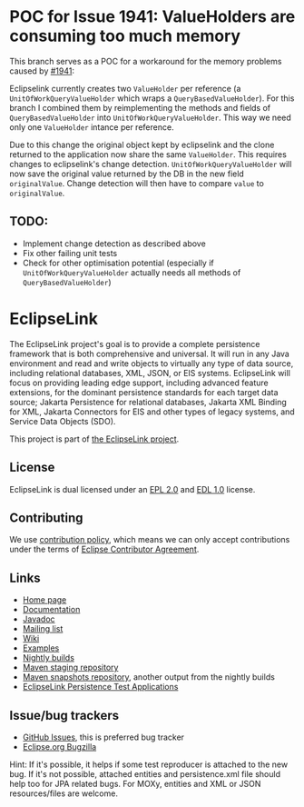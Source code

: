[//]: # " Copyright (c) 2020, 2022 Oracle and/or its affiliates. All rights reserved. "
[//]: # "  "
[//]: # " This program and the accompanying materials are made available under the "
[//]: # " terms of the Eclipse Public License v. 2.0 which is available at "
[//]: # " http://www.eclipse.org/legal/epl-2.0, "
[//]: # " or the Eclipse Distribution License v. 1.0 which is available at "
[//]: # " http://www.eclipse.org/org/documents/edl-v10.php. "
[//]: # "  "
[//]: # " SPDX-License-Identifier: EPL-2.0 OR BSD-3-Clause "


# POC for Issue 1941: ValueHolders are consuming too much memory
This branch serves as a POC for a workaround for the memory problems caused by [#1941](https://github.com/eclipse-ee4j/eclipselink/issues/1941):

Eclipselink currently creates two `ValueHolder` per reference (a `UnitOfWorkQueryValueHolder` which wraps a `QueryBasedValueHolder`).
For this branch I combined them by reimplementing the methods and fields of `QueryBasedValueHolder` into `UnitOfWorkQueryValueHolder`.
This way we need only one `ValueHolder` intance per reference.

Due to this change the original object kept by eclipselink and the clone returned to the application now share the same `ValueHolder`.
This requires changes to eclipselink's change detection. `UnitOfWorkQueryValueHolder` will now save the original value returned by the DB in the new field `originalValue`.
Change detection will then have to compare `value` to `originalValue`.

## TODO:
* Implement change detection as described above
* Fix other failing unit tests
* Check for other optimisation potential (especially if `UnitOfWorkQueryValueHolder` actually needs all methods of `QueryBasedValueHolder`) 




# EclipseLink

The EclipseLink project's goal is to provide a complete persistence framework that is both
comprehensive and universal. It will run in any Java environment and read and write objects
to virtually any type of data source, including relational databases, XML, JSON, or EIS systems.
EclipseLink will focus on providing leading edge support, including advanced feature extensions,
for the dominant persistence standards for each target data source;
Jakarta Persistence for relational databases, Jakarta XML Binding for XML,
Jakarta Connectors for EIS and other types of legacy systems, and Service Data Objects (SDO).


This project is part of [the EclipseLink project](https://projects.eclipse.org/projects/ee4j.eclipselink).


## License

EclipseLink is dual licensed under an [EPL 2.0](LICENSE.md) and [EDL 1.0](LICENSE.md) license.


## Contributing

We use [contribution policy](CONTRIBUTING.md), which means we can only accept contributions under
the terms of [Eclipse Contributor Agreement](https://www.eclipse.org/legal/ECA.php).


## Links

* [Home page](http://eclipse.org/eclipselink)
* [Documentation](https://www.eclipse.org/eclipselink/documentation/) 
* [Javadoc](https://javadoc.io/doc/org.eclipse.persistence/eclipselink/latest/index.html)
* [Mailing list](https://accounts.eclipse.org/mailing-list/eclipselink-users)
* [Wiki](https://wiki.eclipse.org/EclipseLink)  
* [Examples](https://wiki.eclipse.org/EclipseLink/Examples)
* [Nightly builds](https://www.eclipse.org/eclipselink/downloads/nightly.php)
* [Maven staging repository](https://jakarta.oss.sonatype.org/content/groups/staging/org/eclipse/persistence/)
* [Maven snapshots repository](https://jakarta.oss.sonatype.org/content/repositories/snapshots/org/eclipse/persistence/), another output from the nightly builds
* [EclipseLink Persistence Test Applications](https://github.com/eclipse-ee4j/eclipselink/tree/master/jpa/eclipselink.jpa.testapps/README.md)

## Issue/bug trackers

* [GitHub Issues](https://github.com/eclipse-ee4j/eclipselink/issues), this is preferred bug tracker
* [Eclipse.org Bugzilla](https://bugs.eclipse.org/bugs/buglist.cgi?product=EclipseLink)

Hint: If it's possible, it helps if some test reproducer is attached to the new bug.
If it's not possible, attached entities and persistence.xml file should help too for JPA related bugs.
For MOXy, entities and XML or JSON resources/files are welcome.
